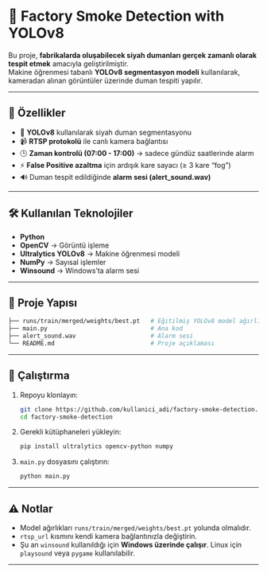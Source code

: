 # 🚨 Factory Smoke Detection with YOLOv8  

Bu proje, **fabrikalarda oluşabilecek siyah dumanları gerçek zamanlı olarak tespit etmek** amacıyla geliştirilmiştir.  
Makine öğrenmesi tabanlı **YOLOv8 segmentasyon modeli** kullanılarak, kameradan alınan görüntüler üzerinde duman tespiti yapılır.  

---

## 📌 Özellikler
- 🔴 **YOLOv8** kullanılarak siyah duman segmentasyonu  
- 📹 **RTSP protokolü** ile canlı kamera bağlantısı  
- 🕒 **Zaman kontrolü (07:00 - 17:00)** → sadece gündüz saatlerinde alarm  
- ⚡ **False Positive azaltma** için ardışık kare sayacı (≥ 3 kare “fog”)  
- 🔊 Duman tespit edildiğinde **alarm sesi (alert_sound.wav)**  

---

## 🛠 Kullanılan Teknolojiler
- **Python**  
- **OpenCV** → Görüntü işleme  
- **Ultralytics YOLOv8** → Makine öğrenmesi modeli  
- **NumPy** → Sayısal işlemler  
- **Winsound** → Windows’ta alarm sesi  

---

## 📂 Proje Yapısı
```bash
├── runs/train/merged/weights/best.pt   # Eğitilmiş YOLOv8 model ağırlıkları
├── main.py                             # Ana kod
├── alert_sound.wav                     # Alarm sesi
└── README.md                           # Proje açıklaması
```

---

## 🚀 Çalıştırma
1. Repoyu klonlayın:  
   ```bash
   git clone https://github.com/kullanici_adi/factory-smoke-detection.git
   cd factory-smoke-detection
   ```

2. Gerekli kütüphaneleri yükleyin:  
   ```bash
   pip install ultralytics opencv-python numpy
   ```

3. `main.py` dosyasını çalıştırın:  
   ```bash
   python main.py
   ```

---

## ⚠️ Notlar
- Model ağırlıkları `runs/train/merged/weights/best.pt` yolunda olmalıdır.  
- `rtsp_url` kısmını kendi kamera bağlantınızla değiştirin.  
- Şu an `winsound` kullanıldığı için **Windows üzerinde çalışır**. Linux için `playsound` veya `pygame` kullanılabilir.  

---
